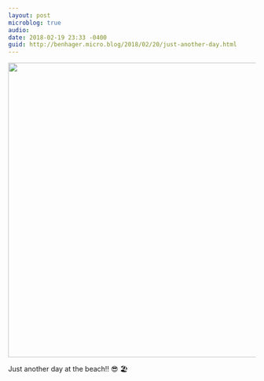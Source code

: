 ```yaml
---
layout: post
microblog: true
audio: 
date: 2018-02-19 23:33 -0400
guid: http://benhager.micro.blog/2018/02/20/just-another-day.html
---
```


<img src="http://hager.blog/uploads/2018/4584c88cef.jpg" width="600" height="600" style="height: auto;" class="sunlit_image" />

Just another day at the beach!! 😎 🏖 


